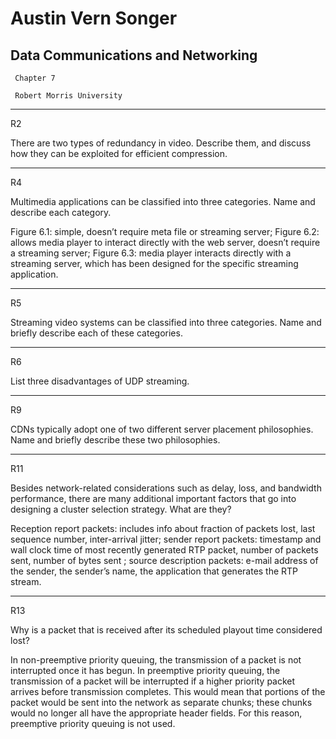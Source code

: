 # Austin Vern Songer #

## Data Communications and Networking ##
     Chapter 7

     Robert Morris University 


----------

R2

There are two types of redundancy in video. Describe them, and discuss how
they can be exploited for efficient compression.






----------

R4

Multimedia applications can be classified into three categories. Name and
describe each category.


Figure 6.1: simple, doesn’t require meta file or streaming server; Figure 6.2: allows
media player to interact directly with the web server, doesn’t require a streaming
server; Figure 6.3: media player interacts directly with a streaming server, which has
been designed for the specific streaming application.

----------
R5


Streaming video systems can be classified into three categories. Name and
briefly describe each of these categories.


----------

R6


List three disadvantages of UDP streaming.


----------

R9


CDNs typically adopt one of two different server placement philosophies.
Name and briefly describe these two philosophies.


----------

R11

Besides network-related considerations such as delay, loss, and bandwidth
performance, there are many additional important factors that go into designing
a cluster selection strategy. What are they?


Reception report packets: includes info about fraction of packets lost, last sequence
number, inter-arrival jitter; sender report packets: timestamp and wall clock time of
most recently generated RTP packet, number of packets sent, number of bytes sent ;
source description packets: e-mail address of the sender, the sender’s name, the
application that generates the RTP stream.

----------

R13

Why is a packet that is received after its scheduled playout time considered
lost?

In non-preemptive priority queuing, the transmission of a packet is not interrupted
once it has begun. In preemptive priority queuing, the transmission of a packet will be
interrupted if a higher priority packet arrives before transmission completes. This
would mean that portions of the packet would be sent into the network as separate
chunks; these chunks would no longer all have the appropriate header fields. For this
reason, preemptive priority queuing is not used.
